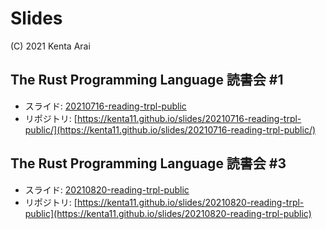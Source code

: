 # Slides

(C) 2021 Kenta Arai

## The Rust Programming Language 読書会 #1

- スライド: [20210716-reading-trpl-public](20210716-reading-trpl-public)
- リポジトリ: [https://kenta11.github.io/slides/20210716-reading-trpl-public/](https://kenta11.github.io/slides/20210716-reading-trpl-public/)


## The Rust Programming Language 読書会 #3

- スライド: [20210820-reading-trpl-public](20210820-reading-trpl-public)
- リポジトリ: [https://kenta11.github.io/slides/20210820-reading-trpl-public](https://kenta11.github.io/slides/20210820-reading-trpl-public)

